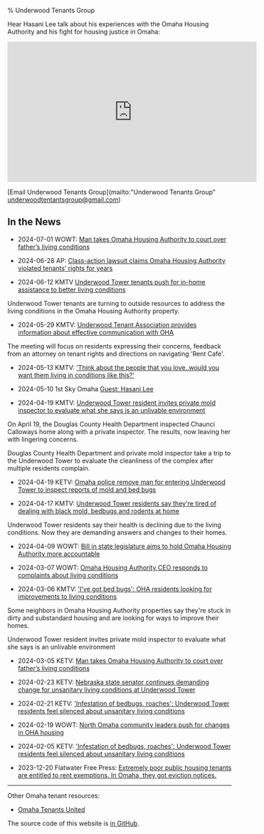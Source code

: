 % Underwood Tenants Group

Hear Hasani Lee talk about his experiences with the Omaha Housing Authority and
his fight for housing justice in Omaha:

<iframe width="560" height="315" src="https://www.youtube.com/embed/qLsBpE8mpqw?start=375" title="YouTube video player" frameborder="0" allow="accelerometer; autoplay; clipboard-write; encrypted-media; gyroscope; picture-in-picture; web-share" referrerpolicy="strict-origin-when-cross-origin" allowfullscreen></iframe>

[Email Underwood Tenants Group](mailto:"Underwood Tenants Group" <underwoodtentantsgroup@gmail.com>)

## In the News

* 2024-07-01 WOWT: [Man takes Omaha Housing Authority to court over father’s living conditions](https://www.msn.com/en-us/money/realestate/man-takes-omaha-housing-authority-to-court-over-father-s-living-conditions/ar-BB1peImo?ocid=socialshare)

* 2024-06-28 AP: [Class-action lawsuit claims Omaha Housing Authority violated tenants’ rights for years](https://www.msn.com/en-us/money/companies/class-action-lawsuit-claims-omaha-housing-authority-violated-tenants-rights-for-years/ar-BB1p5fiw?ocid=socialshare)

* 2024-06-12 KMTV [Underwood Tower tenants push for in-home assistance to better living conditions](https://www.3newsnow.com/north-omaha/underwood-tower-tenants-push-for-in-home-assistance-to-better-living-conditions)

Underwood Tower tenants are turning to outside resources to address the living conditions in the Omaha Housing Authority property.

* 2024-05-29 KMTV: [Underwood Tenant Association provides information about effective communication with OHA](https://www.3newsnow.com/north-omaha/underwood-tenant-association-provides-information-about-effective-communication-with-oha)

The meeting will focus on residents expressing their concerns, feedback from an attorney on tenant rights and directions on navigating 'Rent Cafe'.

* 2024-05-13 KMTV: ['Think about the people that you love..would you want them living in conditions like this?'](https://www.3newsnow.com/north-omaha/think-about-the-people-that-you-love-would-you-want-them-living-in-conditions-like-this)

* 2024-05-10 1st Sky Omaha [Guest: Hasani Lee](https://www.youtube.com/live/Eu5WpQH0kMc?t=2835s)

* 2024-04-19 KMTV: [Underwood Tower resident invites private mold inspector to evaluate what she says is an unlivable environment](https://www.3newsnow.com/north-omaha/underwood-tower-resident-invites-private-mold-inspector-to-evaluate-what-she-says-is-an-unlivable-environment)

On April 19, the Douglas County Health Department inspected Chaunci Calloways home along with a private inspector. The results, now leaving her with lingering concerns.

Douglas County Health Department and private mold inspector take a trip to the Underwood Tower to evaluate the cleanliness of the complex after multiple residents complain.

* 2024-04-19 KETV: [Omaha police remove man for entering Underwood Tower to inspect reports of mold and bed bugs](https://www.ketv.com/article/omaha-police-remove-man-for-entering-underwood-tower-to-inspect/60552340)

* 2024-04-17 KMTV: [Underwood Tower residents say they're tired of dealing with black mold, bedbugs and rodents at home](https://www.3newsnow.com/north-omaha/underwood-tower-residents-say-their-tired-of-dealing-with-black-mold-bed-bugs-and-rodents-at-home)

Underwood Tower residents say their health is declining due to the living conditions. Now they are demanding answers and changes to their homes.

* 2024-04-09 WOWT: [Bill in state legislature aims to hold Omaha Housing Authority more accountable](https://youtu.be/rUW9XSxVZLQ)

* 2024-03-07 WOWT: [Omaha Housing Authority CEO responds to complaints about living conditions](https://www.wowt.com/2024/03/07/omaha-housing-authority-ceo-responds-complaints-about-living-conditions/)

* 2024-03-06 KMTV: ['I've got bed bugs': OHA residents looking for improvements to living conditions](https://www.3newsnow.com/news/local-news/ive-got-bed-bugs-oha-residents-looking-for-improvements-to-living-conditions)

Some neighbors in Omaha Housing Authority properties say they're stuck in dirty and substandard housing and are looking for ways to improve their homes.

Underwood Tower resident invites private mold inspector to evaluate what she says is an unlivable environment 

* 2024-03-05 KETV: [Man takes Omaha Housing Authority to court over father’s living conditions](https://youtu.be/s_z0HSDqMZM)

* 2024-02-23 KETV: [Nebraska state senator continues demanding change for unsanitary living conditions at Underwood Tower](https://www.ketv.com/article/nebraska-state-senator-demands-change-unsanitary-living-conditions-underwood-tower/46934576)

* 2024-02-21 KETV: ['Infestation of bedbugs, roaches': Underwood Tower residents feel silenced about unsanitary living conditions](https://www.ketv.com/article/omaha-community-advocates-raise-awareness-about-living-conditions-at-underwood-tower/46891051)

* 2024-02-19 WOWT: [North Omaha community leaders push for changes in OHA housing](https://www.wowt.com/2024/02/19/north-omaha-community-leaders-push-changes-oha-housing/)

* 2024-02-05 KETV: ['Infestation of bedbugs, roaches': Underwood Tower residents feel silenced about unsanitary living conditions](https://www.ketv.com/article/infestation-of-bedbugs-roaches-underwood-tower-residents-feel-silenced-about-unsanitary-living-conditions/46636178)

* 2023-12-20 Flatwater Free Press: [Extremely poor public housing tenants are entitled to rent exemptions. In Omaha, they got eviction notices.](https://flatwaterfreepress.org/extremely-poor-public-housing-tenants-are-entitled-to-rent-exemptions-in-omaha-they-got-eviction-notices/)

---

Other Omaha tenant resources:

* [Omaha Tenants United](https://omahatenantsunited.wordpress.com/)

The source code of this website is [in GitHub](https://github.com/jhannah-netlify/underwoodtenants.org).


